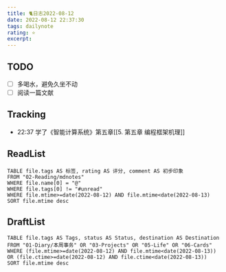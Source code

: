 ```yaml
---
title: 🐈日志2022-08-12
date: 2022-08-12 22:37:30
tags: dailynote
rating: ⭐️
excerpt: 
---
```

## TODO
- [ ] 多喝水，避免久坐不动
- [ ] 阅读一篇文献

## Tracking

- 22:37 学了《智能计算系统》第五章[[5. 第五章 编程框架机理]]


## ReadList 
<!--此处显示今日已阅读文献-->
```dataview
TABLE file.tags AS 标签, rating AS 评分, comment AS 初步印象
FROM "02-Reading/mdnotes"
WHERE file.name[0] = "@"
WHERE file.tags[0] != "#unread"
WHERE file.mtime>=date(2022-08-12) AND file.mtime<date(2022-08-13)
SORT file.mtime desc
```

## DraftList
<!--此处显示今日新增或修改的草稿或其它非文献笔记文件-->

```dataview
TABLE file.tags AS Tags, status AS Status, destination AS Destination
FROM "01-Diary/本周事务" OR "03-Projects" OR "05-Life" OR "06-Cards"
WHERE (file.mtime>=date(2022-08-12) AND file.mtime<date(2022-08-13)) OR (file.ctime>=date(2022-08-12) AND file.ctime<date(2022-08-13))
SORT file.mtime desc
```